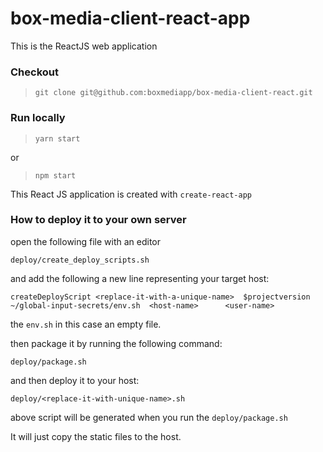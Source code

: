 # box-media-client-react-app
This is the ReactJS web application




### Checkout

> ```git clone git@github.com:boxmediapp/box-media-client-react.git```

### Run locally

>```yarn start```

or
>```npm start```

This React JS application is created with ```create-react-app```

### How to deploy it to your own server

open the following file with an editor

```deploy/create_deploy_scripts.sh```

and add the following a new line representing your target host:

```createDeployScript <replace-it-with-a-unique-name>  $projectversion  ~/global-input-secrets/env.sh  <host-name>      <user-name> ```

the ```env.sh``` in this case an empty file.

 then package it by running the following command:

 ```deploy/package.sh```

 and then deploy it to your host:

 ```deploy/<replace-it-with-unique-name>.sh```

 above script will be generated when you run the ```deploy/package.sh```

It will just copy the static files to the host.

